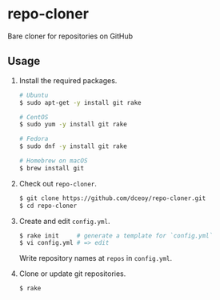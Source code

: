 repo-cloner
===========

Bare cloner for repositories on GitHub

Usage
-----

1.  Install the required packages.

    ```sh
    # Ubuntu
    $ sudo apt-get -y install git rake

    # CentOS
    $ sudo yum -y install git rake

    # Fedora
    $ sudo dnf -y install git rake

    # Homebrew on macOS
    $ brew install git
    ```

2.  Check out `repo-cloner`.

    ```sh
    $ git clone https://github.com/dceoy/repo-cloner.git
    $ cd repo-cloner
    ```

3.  Create and edit `config.yml`.

    ```sh
    $ rake init     # generate a template for `config.yml`
    $ vi config.yml # => edit
    ```

    Write repository names at `repos` in `config.yml`.

4.  Clone or update git repositories.

    ```sh
    $ rake
    ```
